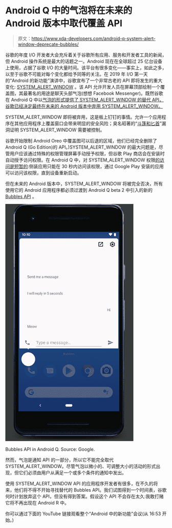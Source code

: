 # Android Q 中的气泡将在未来的 Android 版本中取代覆盖 API

> 原文：<https://www.xda-developers.com/android-q-system-alert-window-deprecate-bubbles/>

谷歌的年度 I/O 开发者大会充斥着关于谷歌所有应用、服务和开发者工具的新闻，但 Android 操作系统是最大的话题之一。Android 现在在全球超过 25 亿台设备上使用，占据了谷歌 I/O 的大量时间。该平台有很多变化——事实上，如此之多，以至于谷歌不可能对每个变化都给予同等的关注。在 2019 年 I/O 第一天的“Android 的新功能”演讲中，谷歌宣布了一个非常古老的 API 即将发生的重大变化: [SYSTEM_ALERT_WINDOW](https://developer.android.com/reference/android/Manifest.permission.html#SYSTEM_ALERT_WINDOW) 。该 API 允许开发人员在屏幕顶部绘制一个覆盖图，其最著名的用途是聊天头部气泡(想想 Facebook Messenger)。既然谷歌在 Android Q 中以[气泡的形式提供了 SYSTEM_ALERT_WINDOW 的替代 API，谷歌已经决定最终在未来的 Android 版本中弃用 SYSTEM_ALERT_WINDOW。](https://www.xda-developers.com/android-q-beta-2-notification-bubbles/)

SYSTEM_ALERT_WINDOW 即将被弃用，这是板上钉钉的事情。允许一个应用程序在其他应用程序上覆盖窗口会带来明显的安全风险；臭名昭著的“[斗篷和匕首](https://www.xda-developers.com/cloak-and-dagger-exploit-uses-overlays-and-accessibility-services-to-hijack-the-system/)”漏洞证明 SYSTEM_ALERT_WINDOW 需要被控制。

谷歌开始限制 Android Oreo 中覆盖图可以后退的区域，他们已经完全删除了 Android Q (Go Edition)的 API。)SYSTEM_ALERT_WINDOW 的最大问题是，尽管用户应该通过特殊的权限管理屏幕手动授予权限，但谷歌 Play 商店会在安装时自动授予访问权限。在 Android Q 中，对 SYSTEM_ALERT_WINDOW 权限[的访问是短暂的](https://www.androidpolice.com/2019/03/16/android-q-steps-up-the-fight-up-against-overlay-based-malware/):侧装应用只能在 30 秒内访问该权限，通过 Google Play 安装的应用可以访问该权限，直到设备重新启动。

但在未来的 Android 版本中，SYSTEM_ALERT_WINDOW 将被完全否决，所有使用它的 Android 应用程序都必须过渡到 Android Q beta 2 中引入的新的 [Bubbles API](https://developer.android.com/preview/features/bubbles) 。

 <picture>![Demonstration of the Bubbles API in Android Q (Android 10).](img/f12869cfa36ae3a56bb9d5651d84c4ec.png)</picture> 

Bubbles API in Android Q. Source: Google.

然而，气泡是通知 API 的一部分，所以它不能完全取代 SYSTEM_ALERT_WINDOW。尽管气泡以微小的、可调整大小的活动的形式出现，但它们必须由用户从满足一个或多个条件的通知中发出。

使用 SYSTEM_ALERT_WINDOW API 的应用程序开发者有很多，在不久的将来，他们将不得不开始寻找替代的 Bubbles API。我们试图得到一个时间表，谷歌何时计划放弃这个 API，但没有得到答案。假设这个 API 不会存在太久:我敢打赌它将不再出现在 Android R 中。

你可以通过下面的 YouTube 链接观看整个“Android 中的新功能”会议(从 16:53 开始。)